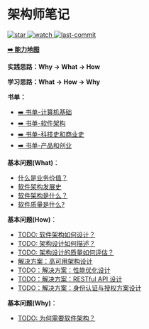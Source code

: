 # 架构师笔记

<p align="left">
  <a href="https://github.com/lyremelody/architect-notes">
      <img alt="star" class="no-zoom" src="https://img.shields.io/github/stars/lyremelody/architect-notes?style=social">
  </a>
  <a href="https://github.com/lyremelody/architect-notes">
      <img alt="watch" class="no-zoom" src="https://img.shields.io/github/watchers/lyremelody/architect-notes?style=social">
  </a>
  <a href="https://github.com/lyremelody/architect-notes">
      <img alt="last-commit" class="no-zoom" src="https://img.shields.io/github/last-commit/lyremelody/architect-notes?style=social">
  </a>
</p>

**[➡️ 能力地图](./skillmap.md)**

**实践思路：Why -> What -> How**

**学习思路：What -> How -> Why**

**书单：**
* [➡️ 书单-计算机基础](https://www.douban.com/doulist/13915490/)
* [➡️ 书单-软件架构](https://www.douban.com/doulist/11915500/)
* [➡️ 书单-科技史和商业史](https://www.douban.com/doulist/12785657/)
* [➡️ 书单-产品和创业](https://www.douban.com/doulist/11858031/)

**基本问题(What)**：
* [什么是业务价值？](./concepts/business-value.md)
* [软件架构发展史](./timelines/software-architecture-timeline.md)
* [软件架构是什么？](./software-architecture.md#2-软件架构是什么)
* [软件质量是什么?](./software-engineering/software-quality/what-is-software-quality.md)

**基本问题(How)**：
* [TODO: 软件架构如何设计？](./software-architecture.md#5-软件架构如何设计)
* [TODO: 架构设计如何描述？](./software-architecture.md#6-软件架构如何描述)
* [TODO: 架构设计的质量如何评估？](./software-architecture.md#7-如何评估架构设计的质量)
* [解决方案：高可用架构设计](./software-engineering/design/architectural-design/solution-architecture/architecting-for-high-availability.md)
* [TODO：解决方案：性能优化设计](./software-engineering/design/architectural-design/solution-architecture/architecting-for-high-performance.md)
* [TODO：解决方案：RESTful API 设计](./software-engineering/design/architectural-design/solution-architecture/restful-api-design.md)
* [TODO：解决方案：身份认证与授权方案设计](./software-engineering/design/architectural-design/solution-architecture/architecting-for-identity-authentication-and-authorization.md)

**基本问题(Why)**：
* [TODO: 为何需要软件架构？](./software-architecture.md#3-为何需要软件架构)
